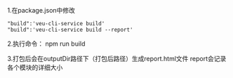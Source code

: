 1.在package.json中修改

    "build":'veu-cli-service build'
    "build":'veu-cli-service build --report'


2.执行命令： npm run build

3.打包后会在outputDir路径下（打包后路径）生成report.html文件
  report会记录各个模块的详细大小
